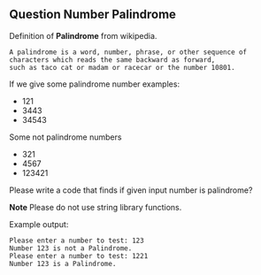 ## Question Number Palindrome

Definition of **Palindrome** from wikipedia.

    A palindrome is a word, number, phrase, or other sequence of characters which reads the same backward as forward, 
    such as taco cat or madam or racecar or the number 10801. 

If we give some palindrome number examples:

- 121
- 3443 
- 34543

Some not palindrome numbers

- 321
- 4567 
- 123421

Please write a code that finds if given input number is palindrome?


**Note** Please do not use string library functions.

Example output: 

	Please enter a number to test: 123
	Number 123 is not a Palindrome.
	Please enter a number to test: 1221
	Number 123 is a Palindrome.


